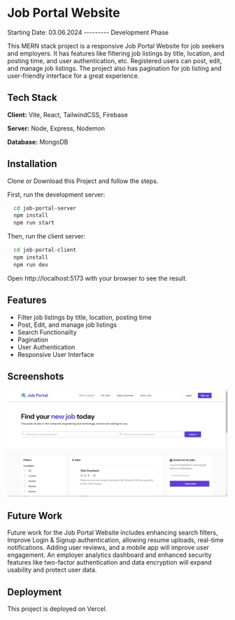 
# Job Portal Website
Starting Date: 03.06.2024 --------- Development Phase 

This MERN stack project is a responsive Job Portal Website for job seekers and employers. It has features like filtering job listings by title, location, and posting time, and user authentication, etc. Registered users can post, edit, and manage job listings. The project also has pagination for job listing and user-friendly interface for a great experience.


## Tech Stack

**Client:** Vite, React, TailwindCSS, Firebase

**Server:** Node, Express, Nodemon

**Database:** MongoDB

## Installation

Clone or Download this Project and follow the steps.

First, run the development server:
```bash
  cd job-portal-server
  npm install
  npm run start
```

Then, run the client server:
```bash
  cd job-portal-client
  npm install
  npm run dev
```
Open http://localhost:5173 with your browser to see the result.
## Features

- Filter job listings by title, location, posting time
- Post, Edit, and manage job listings
- Search Functionality
- Pagination
- User Authentication
- Responsive User Interface



## Screenshots

![App Screenshot](https://raw.githubusercontent.com/Soumen-Jana-MCA-023-Job-portal-website/MERN-JOB-PORTAL/main/screenshot1.jpg)


## Future Work

Future work for the Job Portal Website includes enhancing search filters, Improve Login & Signup authentication, allowing resume uploads, real-time notifications. Adding user reviews, and a mobile app will improve user engagement. 
An employer analytics dashboard and enhanced security features like two-factor authentication and data encryption will expand usability and protect user data.
## Deployment

This project is deployed on Vercel.